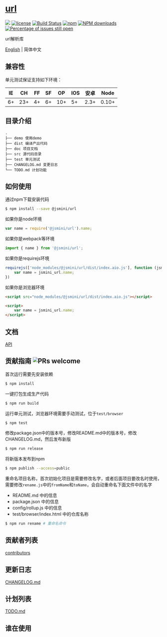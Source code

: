 # [url](https://github.com/jsmini/url) 

[![](https://img.shields.io/badge/Powered%20by-jslib%20url-brightgreen.svg)](https://github.com/yanhaijing/jslib-url)
[![license](https://img.shields.io/badge/license-MIT-blue.svg)](https://github.com/jsmini/url/blob/master/LICENSE)
[![Build Status](https://travis-ci.org/jsmini/url.svg?branch=master)](https://travis-ci.org/jsmini/url)
[![npm](https://img.shields.io/badge/npm-0.4.0-orange.svg)](https://www.npmjs.com/package/@jsmini/url)
[![NPM downloads](http://img.shields.io/npm/dm/@jsmini/url.svg?style=flat-square)](http://www.npmtrends.com/@jsmini/url)
[![Percentage of issues still open](http://isitmaintained.com/badge/open/jsmini/url.svg)](http://isitmaintained.com/project/jsmini/url "Percentage of issues still open")

url解析库 

[English](./README.md) | 简体中文

## 兼容性
单元测试保证支持如下环境：

| IE   | CH   | FF   | SF   | OP   | IOS  | 安卓   | Node  |
| ---- | ---- | ---- | ---- | ---- | ---- | ---- | ----- |
| 6+   | 23+  | 4+   | 6+   | 10+  | 5+   | 2.3+ | 0.10+ |

## 目录介绍

```
.
├── demo 使用demo
├── dist 编译产出代码
├── doc 项目文档
├── src 源代码目录
├── test 单元测试
├── CHANGELOG.md 变更日志
└── TODO.md 计划功能
```

## 如何使用
通过npm下载安装代码

```bash
$ npm install --save @jsmini/url
```

如果你是node环境

```js
var name = require('@jsmini/url').name;
```

如果你是webpack等环境

```js
import { name } from '@jsmini/url';
```

如果你是requirejs环境

```js
requirejs(['node_modules/@jsmini/url/dist/index.aio.js'], function (jsmini_url) {
    var name = jsmini_url.name;
})
```

如果你是浏览器环境

```html
<script src="node_modules/@jsmini/url/dist/index.aio.js"></script>

<script>
    var name = jsmini_url.name;
</script>
```

## 文档
[API](https://github.com/jsmini/url/blob/master/doc/api.md)

## 贡献指南  ![PRs welcome](<https://img.shields.io/badge/PRs-welcome-brightgreen.svg>)
首次运行需要先安装依赖

```bash
$ npm install
```

一键打包生成生产代码

```bash
$ npm run build
```

运行单元测试，浏览器环境需要手动测试，位于`test/browser`

```bash
$ npm test
```

修改package.json中的版本号，修改README.md中的版本号，修改CHANGELOG.md，然后发布新版

```bash
$ npm run release
```

将新版本发布到npm

```bash
$ npm publish --access=public
```

重命名项目名称，首次初始化项目是需要修改名字，或者后面项目要改名时使用，需要修改`rename.js`中的`fromName`和`toName`，会自动重命名下面文件中的名字

- README.md 中的信息
- package.json 中的信息
- config/rollup.js 中的信息
- test/browser/index.html 中的仓库名称

```bash
$ npm run rename # 重命名命令
```

## 贡献者列表
[contributors](https://github.com/jsmini/url/graphs/contributors)

## 更新日志
[CHANGELOG.md](https://github.com/jsmini/url/blob/master/CHANGELOG.md)

## 计划列表
[TODO.md](https://github.com/jsmini/url/blob/master/TODO.md)

## 谁在使用
